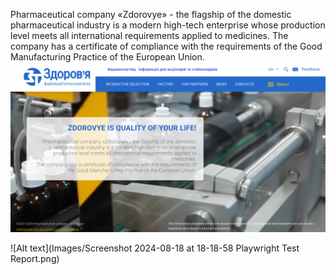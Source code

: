 Pharmaceutical company «Zdorovye» - the flagship of the domestic pharmaceutical industry is a modern high-tech enterprise whose production level meets all international requirements applied to medicines.
The company has a certificate of compliance with the requirements of the Good Manufacturing Practice of the European Union.
![Alt text](Images/Zdorovye.png)

![Alt text](Images/Screenshot 2024-08-18 at 18-18-58 Playwright Test Report.png)
